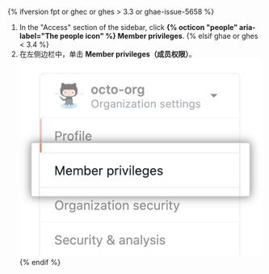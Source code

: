 {% ifversion fpt or ghec or ghes > 3.3 or ghae-issue-5658 %}
1. In the "Access" section of the sidebar, click **{% octicon "people" aria-label="The people icon" %} Member privileges**.
{% elsif ghae or ghes < 3.4 %}
4. 在左侧边栏中，单击 **Member privileges（成员权限）**。 ![组织设置中的成员权限选项](/assets/images/help/organizations/org-settings-member-privileges.png)
{% endif %}
